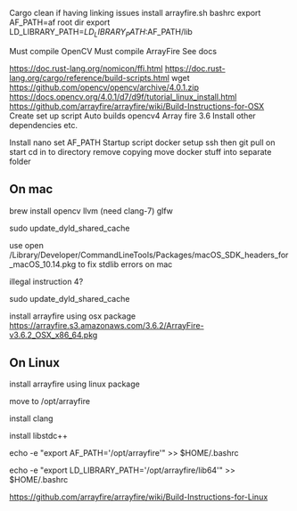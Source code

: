 Cargo clean if having linking issues
install arrayfire.sh
bashrc
export AF_PATH=af root dir
export LD_LIBRARY_PATH=$LD_LIBRARY_PATH:$AF_PATH/lib

Must compile OpenCV
Must compile ArrayFire
See docs


https://doc.rust-lang.org/nomicon/ffi.html
https://doc.rust-lang.org/cargo/reference/build-scripts.html
wget https://github.com/opencv/opencv/archive/4.0.1.zip
https://docs.opencv.org/4.0.1/d7/d9f/tutorial_linux_install.html
https://github.com/arrayfire/arrayfire/wiki/Build-Instructions-for-OSX
Create set up script
Auto builds opencv4
Array fire 3.6
Install other dependencies etc.


Install nano set AF_PATH
Startup script docker
setup ssh  then git pull on start cd in to directory remove copying move docker stuff into separate folder

## On mac
brew install opencv llvm (need clang-7) glfw

sudo update_dyld_shared_cache

use open /Library/Developer/CommandLineTools/Packages/macOS_SDK_headers_for_macOS_10.14.pkg
to fix stdlib errors on mac

illegal instruction 4?

sudo update_dyld_shared_cache

install arrayfire using osx package
https://arrayfire.s3.amazonaws.com/3.6.2/ArrayFire-v3.6.2_OSX_x86_64.pkg

## On Linux
install arrayfire using linux package

move to /opt/arrayfire

install clang

install libstdc++

echo -e "export AF_PATH='/opt/arrayfire'" >> $HOME/.bashrc

echo -e "export LD_LIBRARY_PATH='/opt/arrayfire/lib64'" >> $HOME/.bashrc

https://github.com/arrayfire/arrayfire/wiki/Build-Instructions-for-Linux

